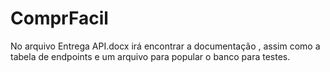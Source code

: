 # ComprFacil

No arquivo Entrega API.docx irá encontrar a documentação , assim como a tabela de endpoints e um arquivo para popular o banco para testes.
